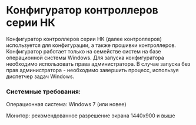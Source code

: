 # Конфигуратор контроллеров серии НК
Конфигуратор контроллеров серии НК (далее контроллеров) используется для конфигурации, а также прошивки контроллеров.
Конфигуратор работает только на семействе систем на базе операционной системы Windows. Для запуска конфигуратора необходимо использовать права администратора. В случае запуска без прав администратора - необходимо завершить процесс, используя диспетчер задач Windows.

### Системные требования:
Операционная система: Windows 7 (или новее)

Монитор: рекомендованное разрешение экрана 1440х900 и выше
